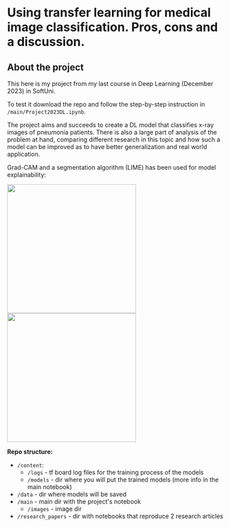 # Using transfer learning for medical image classification. Pros, cons and a discussion.

## About the project
This here is my project from my last course in Deep Learning (December 2023) in SoftUni.

To test it download the repo and follow the step-by-step instruction in `/main/Project2023DL.ipynb`.

The project aims and succeeds to create a DL model that classifies x-ray images of pneumonia patients. There is also a large part of analysis of the problem at hand, comparing different research in this topic and how such a model can be improved as to have better generalization and real world application.

Grad-CAM and a segmentation algorithm (LIME) has been used for model explainability:

<img src="https://i.imgur.com/BTBq5ER.png" style="height:300px" />
<img src="https://i.imgur.com/T2VaCfN.png" style="height:300px" />

**Repo structure:**
- `/content`:
  - `/logs` - tf board log files for the training process of the models
  - `/models` - dir where you will put the trained models (more info in the main notebook)
- `/data` - dir where models will be saved
- `/main` - main dir with the project's notebook
  - `/images` - image dir
- `/research_papers` - dir with notebooks that reproduce 2 research articles
